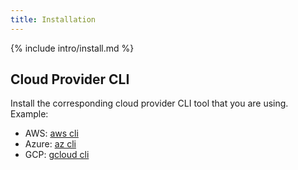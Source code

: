 ```yaml
---
title: Installation
---
```


{% include intro/install.md %}

## Cloud Provider CLI

Install the corresponding cloud provider CLI tool that you are using. Example:

* AWS: [aws cli](https://docs.aws.amazon.com/cli/latest/userguide/cli-chap-install.html)
* Azure: [az cli](https://docs.microsoft.com/en-us/cli/azure/install-azure-cli?view=azure-cli-latest)
* GCP: [gcloud cli](https://cloud.google.com/sdk/install)